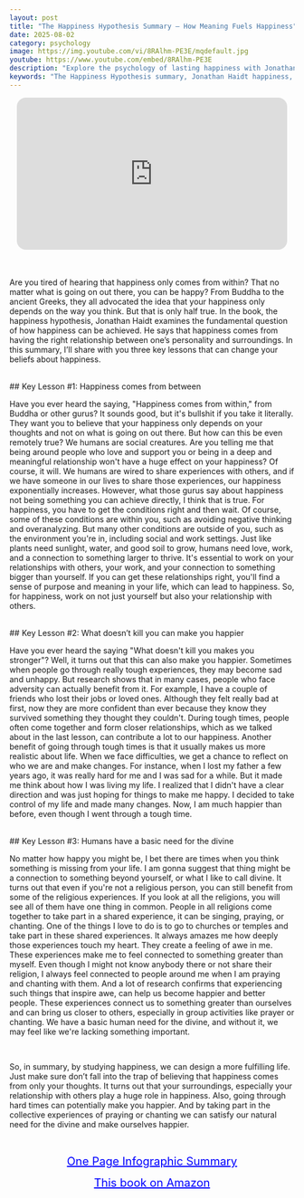 ```yaml
---
layout: post
title: "The Happiness Hypothesis Summary – How Meaning Fuels Happiness"
date: 2025-08-02
category: psychology
image: https://img.youtube.com/vi/8RAlhm-PE3E/mqdefault.jpg
youtube: https://www.youtube.com/embed/8RAlhm-PE3E
description: "Explore the psychology of lasting happiness with Jonathan Haidt’s 'The Happiness Hypothesis.' Learn how relationships, adversity, and spiritual connection shape a fulfilling life."
keywords: "The Happiness Hypothesis summary, Jonathan Haidt happiness, psychology of happiness, adversity and growth, spiritual fulfillment, science of well-being, happiness through relationships"
---
```


<div style="display: flex; justify-content: center; margin-bottom: 20px;">
  <div style="aspect-ratio: 16 / 9; width: 95%; max-width: 700px; position: relative;">
    <iframe 
      src="https://www.youtube.com/embed/8RAlhm-PE3E"
      title="The Happiness Hypothesis Summary – Jonathan Haidt on Real Happiness, Adversity, and the Need for Meaning"
      allowfullscreen
      frameborder="0"
      style="position: absolute; inset: 0; width: 100%; height: 100%; border-radius: 16px;">
    </iframe>
  </div>
</div>

<div style="height: 15px;"></div>
<!-- ..................................................................... -->


Are you tired of hearing that happiness only comes from within? That no matter what is going on out there, you can be happy? From Buddha to the ancient Greeks, they all advocated the idea that your happiness only depends on the way you think. But that is only half true. In the book, the happiness hypothesis, Jonathan Haidt examines the fundamental question of how happiness can be achieved. He says that happiness comes from having the right relationship between one’s personality and surroundings. In this summary, I’ll share with you three key lessons that can change your beliefs about happiness. 


<br>
## Key Lesson #1: Happiness comes from between


Have you ever heard the saying, "Happiness comes from within," from Buddha or other gurus? It sounds good, but it's bullshit if you take it literally. They want you to believe that your happiness only depends on your thoughts and not on what is going on out there. But how can this be even remotely true? We humans are social creatures. Are you telling me that being around people who love and support you or being in a deep and meaningful relationship won't have a huge effect on your happiness? Of course, it will. We humans are wired to share experiences with others, and if we have someone in our lives to share those experiences, our happiness exponentially increases. However, what those gurus say about happiness not being something you can achieve directly, I think that is true. For happiness, you have to get the conditions right and then wait. Of course, some of these conditions are within you, such as avoiding negative thinking and overanalyzing. But many other conditions are outside of you, such as the environment you're in, including social and work settings. Just like plants need sunlight, water, and good soil to grow, humans need love, work, and a connection to something larger to thrive. It's essential to work on your relationships with others, your work, and your connection to something bigger than yourself. If you can get these relationships right, you'll find a sense of purpose and meaning in your life, which can lead to happiness. So, for happiness, work on not just yourself but also your relationship with others.



<br>
## Key Lesson #2: What doesn’t kill you can make you happier


Have you ever heard the saying "What doesn't kill you makes you stronger"? Well, it turns out that this can also make you happier. Sometimes when people go through really tough experiences, they may become sad and unhappy. But research shows that in many cases, people who face adversity can actually benefit from it. For example, I have a couple of friends who lost their jobs or loved ones. Although they felt really bad at first, now they are more confident than ever because they know they survived something they thought they couldn't. During tough times, people often come together and form closer relationships, which as we talked about in the last lesson, can contribute a lot to our happiness. Another benefit of going through tough times is that it usually makes us more realistic about life. When we face difficulties, we get a chance to reflect on who we are and make changes. For instance, when I lost my father a few years ago, it was really hard for me and I was sad for a while. But it made me think about how I was living my life. I realized that I didn't have a clear direction and was just hoping for things to make me happy. I decided to take control of my life and made many changes. Now, I am much happier than before, even though I went through a tough time.



<br>
## Key Lesson #3: Humans have a basic need for the divine


No matter how happy you might be, I bet there are times when you think something is missing from your life. I am gonna suggest that thing might be a connection to something beyond yourself, or what I like to call divine. It turns out that even if you're not a religious person, you can still benefit from some of the religious experiences. If you look at all the religions, you will see all of them have one thing in common. People in all religions come together to take part in a shared experience, it can be singing, praying, or chanting. One of the things I love to do is to go to churches or temples and take part in these shared experiences. It always amazes me how deeply those experiences touch my heart. They create a feeling of awe in me. These experiences make me to feel connected to something greater than myself. Even though I might not know anybody there or not share their religion, I always feel connected to people around me when I am praying and chanting with them. And a lot of research confirms that experiencing such things that inspire awe, can help us become happier and better people. These experiences connect us to something greater than ourselves and can bring us closer to others, especially in group activities like prayer or chanting. We have a basic human need for the divine, and without it, we may feel like we're lacking something important.

<br>
 

So, in summary, by studying happiness, we can design a more fulfilling life. Just make sure don’t fall into the trap of believing that happiness comes from only your thoughts. It turns out that your surroundings, especially your relationship with others play a huge role in happiness. Also, going through hard times can potentially make you happier. And by taking part in the collective experiences of praying or chanting we can satisfy our natural need for the divine and make ourselves happier.



<br>
<p style="text-align: center;">
  <a href="https://summary.readandgrowwise.com/happinesshypothesis" target="_blank" style="color: blue; text-decoration: underline; font-size: 20px;">
    One Page Infographic Summary
  </a>
</p>
<p style="text-align: center;">
  <a href="https://amzn.to/3KkT51W" target="_blank" style="color: blue; text-decoration: underline; font-size: 20px;">
    This book on Amazon
  </a>
</p>
